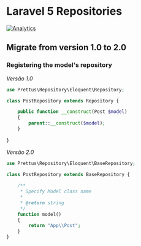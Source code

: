 # Laravel 5 Repositories

[![Analytics](https://ga-beacon.appspot.com/UA-61050740-1/l5-repository/migration-to-2.0)](https://packagist.org/packages/prettus/l5-repository)

## Migrate from version 1.0 to 2.0

### Registering the model's repository

*Versão 1.0*

```php
use Prettus\Repository\Eloquent\Repository;

class PostRepository extends Repository {

    public function __construct(Post $model)
    {
        parent::__construct($model);
    }   
    
}
```

*Versão 2.0*

```php
use Prettus\Repository\Eloquent\BaseRepository;

class PostRepository extends BaseRepository {
    
    /**
     * Specify Model class name
     *
     * @return string
     */
    function model()
    {
        return "App\\Post";
    }
}
```
